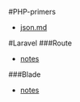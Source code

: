 


#PHP-primers
* [json.md](https://github.com/outboundexplorer/insiite/blob/master/PHP-primers/json.md)


#Laravel
###Route
* [notes](https://github.com/outboundexplorer/insiite/blob/master/Route/notes.md)
		
###Blade
* [notes](https://github.com/outboundexplorer/insiite/blob/master/Blade/notes.md)
		
		
